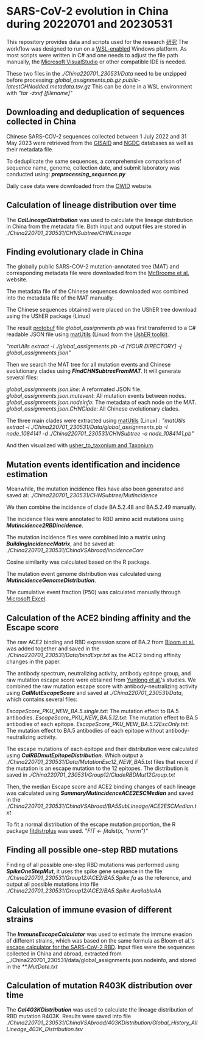 # SARS-CoV-2 evolution in China during 20220701 and 20230531
This repository provides data and scripts used for the research [研究]()
The workflow was designed to run on a [WSL-enabled](https://learn.microsoft.com/en-us/windows/wsl/) Windows platform.
As most scripts were written in C# and one needs to adjust the file path manually, the [Microsoft VisualStudio](https://visualstudio.microsoft.com/zh-hans/) or other compatible IDE is needed.

These two files in the _./China220701_230531/Data_ need to be unzipped before processing:
_global_assignments.pb.gz_
_public-latestCHNadded.metadata.tsv.gz_
This can be done in a WSL environment with _"tar -zxvf [filename]"_
## Downloading and deduplication of sequences collected in China
Chinese SARS-COV-2 sequences collected between 1 July 2022 and 31 May 2023 were retrieved from the [GISAID](https://gisaid.org/) and [NGDC](https://ngdc.cncb.ac.cn/ncov/?lang=en) databases as well as their metadata file. 

To deduplicate the same sequences, a comprehensive comparison of sequence name, genome, collection date, and submit laboratory was conducted using:
***preprocessing_sequence.py***

Daily case data were downloaded from the [OWID](https://github.com/owid/covid-19-data) website.

## Calculation of lineage distribution over time
The ***CalLineageDistribution*** was used to calculate the lineage distribution in China from the metadata file. Both input and output files are stored in _./China220701_230531/CHNSubtree/CHNLineage_

## Finding evolutionary clade in China
The globally public SARS-COV-2 mutation-annotated tree (MAT) and corresponding metadata file were downloaded from the [McBroome et al.](http://hgdownload.soe.ucsc.edu/goldenPath/wuhCor1/UShER_SARS-CoV-2/) website.

The metadata file of the Chinese sequences downloaded was combined into the metadata file of the MAT  manually.

The Chinese sequences obtained were placed on the UShER tree download using the UShER package (Linux)

The result [protobuf](https://protobuf.dev/) file _global_assignments.pb_  was first transferred to a C# readable JSON file using [matUtils](https://usher-wiki.readthedocs.io/en/latest/QuickStart.html#matutils) (Linux) from the [UshER toolkit](https://usher-wiki.readthedocs.io/en/latest/).

_“matUtils extract -i ./global_assignments.pb -d [_YOUR DIRECTORY_] -j global_assignments.json”_

Then we search the MAT tree for all mutation events and Chinese evolutionary clades using ***FindCHNSubtreeFromMAT***. It will generate several files:

*global_assignments.json.line*: A reformated JSON file.
*global_assignments.json.mutevent*: All mutation events between nodes.
*global_assignments.json.nodeinfo*: The metadata of each node on the MAT.
*global_assignments.json.CHNClade*: All Chinese evolutionary clades.

The three main clades were extracted using [matUtils](https://usher-wiki.readthedocs.io/en/latest/QuickStart.html#matutils) (Linux) :
_"matUtils extract -i ./China220701_230531/Data/global_assignments.pb -I node_1084141 -d ./China220701_230531/CHNSubtree -o node_1084141.pb"_

And then visualized with [usher_to_taxonium and Taxonium](https://usher-wiki.readthedocs.io/en/latest/tutorials.html#using-taxonium-to-visualize-phylogenies).

## Mutation events identification and incidence estimation
Meanwhile, the mutation incidence files have also been generated and saved at: _./China220701_230531/CHNSubtree/MutIncidence_

We then combine the incidence of clade BA.5.2.48 and BA.5.2.49 manually.

The incidence files were annotated to RBD amino acid mutations using ***Mutincidence2RBDincidence***.

The mutation incidence files were combined into a matrix using ***BuildingIncidenceMatrix***, and be saved at:
_./China220701_230531/ChinaVSAbroad/incidenceCorr_

Cosine similarity was calculated based on the R package.

The mutation event genome distribution was calculated using ***MutincidenceGenomeDistribution***.

The cumulative event fraction (P50) was calculated manually through [Microsoft Excel](https://www.microsoft.com/zh-cn/microsoft-365/excel).

## Calculation of the ACE2 binding affinity and the Escape score
The raw ACE2 binding and RBD expression score of BA.2 from [Bloom et al.](https://journals.plos.org/plospathogens/article?id=10.1371/journal.ppat.1010951) was added together and saved in the _./China220701_230531/Data/bindExpr.txt_ as the ACE2 binding affinity changes in the paper.

The antibody spectrum, neutralizing activity, antibody epitope group, and raw mutation escape score were obtained from [Yunlong et al.](https://www.biorxiv.org/content/10.1101/2023.05.01.538516v2)'s studies. We combined the raw mutation escape score with antibody-neutralizing activity using ***CalMutEscapeScore*** and saved at _./China220701_230531/Data_, which contains several files:

_EscapeScore_PKU_NEW_BA.5.single.txt_: The mutation effect to BA.5 antibodies.
_EscapeScore_PKU_NEW_BA.5.12.txt_: The mutation effect to BA.5 antibodies of each epitope.
_EscapeScore_PKU_NEW_BA.5.12EscOnly.txt_: The mutation effect to BA.5 antibodies of each epitope without antibody-neutralizing activity.

The escape mutations of each epitope and their distribution were calculated using ***CalRBDmutEpitopeDistribution***.
Which output a _./China220701_230531/Data/MutationEsc12_NEW_BA5.txt_ files that record if the mutation is an escape mutation to the 12 epitopes.
The distribution is saved in _./China220701_230531/Group12/CladeRBDMut12Group.txt_

Then, the median Escape score and ACE2 binding changes of each lineage was calculated using ***SummaryMutincidenceACE2ESCMedian*** and saved in the _./China220701_230531/ChinaVSAbroad/BA5SubLineage/ACE2ESCMedian.txt_

To fit a normal distribution of the escape mutation proportion, the R package [fitdistrplus](https://cran.r-project.org/web/packages/fitdistrplus/index.html) was used.
_"FIT <- fitdist(x, "norm")"_

## Finding all possible one-step RBD mutations

Finding of all possible one-step RBD mutations was performed using ***SpikeOneStepMut***, it uses the spike gene sequence in the file _./China220701_230531/Group12/ACE2/BA5.Spike.fa_ as the reference, and output all possible mutations into file _./China220701_230531/Group12/ACE2/BA5.Spike.AvailableAA_

## Calculation of immune evasion of different strains
The ***ImmuneEscapeCalculator*** was used to estimate the immune evasion of different strains, which was based on the same formula as Bloom et al.'s  [escape calculator for the SARS-CoV-2 RBD](https://github.com/jbloomlab/SARS2-RBD-escape-calc/).  Input files were the sequences collected in China and abroad, extracted from _./China220701_230531/data/global_assignments.json.nodeinfo, and stored in the _**.MutDate.txt_

## Calculation of mutation R403K distribution over time
The ***Cal403KDistribution*** was used to calculate the lineage distribution of RBD mutation R403K. Results were saved into file _./China220701_230531/ChinaVSAbroad/403KDistribution/Global_History_AllLineage_403K_Distribution.tsv_